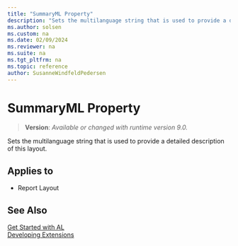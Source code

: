 ```yaml
---
title: "SummaryML Property"
description: "Sets the multilanguage string that is used to provide a detailed description of this layout."
ms.author: solsen
ms.custom: na
ms.date: 02/09/2024
ms.reviewer: na
ms.suite: na
ms.tgt_pltfrm: na
ms.topic: reference
author: SusanneWindfeldPedersen
---
```

[//]: # (START>DO_NOT_EDIT)
[//]: # (IMPORTANT:Do not edit any of the content between here and the END>DO_NOT_EDIT.)
[//]: # (Any modifications should be made in the .xml files in the ModernDev repo.)
# SummaryML Property
> **Version**: _Available or changed with runtime version 9.0._

Sets the multilanguage string that is used to provide a detailed description of this layout.

## Applies to
-   Report Layout

[//]: # (IMPORTANT: END>DO_NOT_EDIT)
## See Also  
[Get Started with AL](../devenv-get-started.md)  
[Developing Extensions](../devenv-dev-overview.md)  